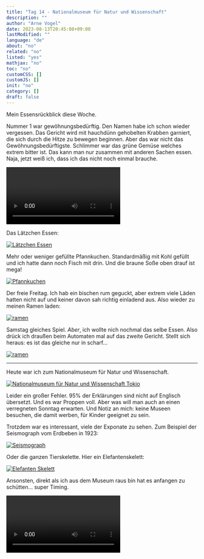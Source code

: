 ```yaml
---
title: "Tag 14 - Nationalmuseum für Natur und Wissenschaft"
description: ""
author: "Arne Vogel"
date: 2023-08-13T20:45:08+09:00
lastModified: ""
language: "de"
about: "no"
related: "no"
listed: "yes"
mathjax: "no"
toc: "no"
customCSS: []
customJS: []
init: "no"
category: []
draft: false
---
```


Mein Essensrückblick diese Woche.

Nummer 1 war gewöhnungsbedürftig.
Den Namen habe ich schon wieder vergessen.
Das Gericht wird mit hauchdünn gehobelten Krabben garniert, die sich durch die Hitze zu bewegen beginnen.
Aber das war nicht das Gewöhnungsbedürftigste.
Schlimmer war das grüne Gemüse welches extrem bitter ist.
Das kann man nur zusammen mit anderen Sachen essen.
Naja, jetzt weiß ich, dass ich das nicht noch einmal brauche.

<video controls src="essen1.mp4"></video>

Das Lätzchen Essen:

[![Lätzchen Essen](essen2-small.jpg)](essen2.jpg)

Mehr oder weniger gefüllte Pfannkuchen.
Standardmäßig mit Kohl gefüllt und ich hatte dann noch Fisch mit drin.
Und die braune Soße oben drauf ist mega!

[![Pfannkuchen](essen3-small.jpg)](essen3.jpg)

Der freie Freitag.
Ich hab ein bischen rum geguckt, aber extrem viele Läden hatten nicht auf und keiner davon sah richtig einladend aus.
Also wieder zu meinen Ramen laden:

[![ramen](essen4-small.jpg)](essen4.jpg)

Samstag gleiches Spiel.
*Aber*, ich wollte nich nochmal das selbe Essen.
Also drück ich draußen beim Automaten mal auf das zweite Gericht.
Stellt sich heraus: es ist das gleiche nur in scharf...

[![ramen](essen5-small.jpg)](essen5.jpg)

---

Heute war ich zum Nationalmuseum für Natur und Wissenschaft.

[![Nationalmuseum für Natur und Wissenschaft Tokio](museum-small.jpg)](museum.jpg)

Leider ein großer Fehler.
95% der Erklärungen sind nicht auf Englisch übersetzt.
Und es war Proppen voll.
Aber was will man auch an einen verregneten Sonntag erwarten.
Und Notiz an mich: keine Museen besuchen, die damit werben, für Kinder geeignet zu sein.

Trotzdem war es interessant, viele der Exponate zu sehen.
Zum Beispiel der Seismograph vom Erdbeben in 1923:

[![Seismograph](seismograph-small.jpg)](seismograph.jpg)

Oder die ganzen Tierskelette. 
Hier ein Elefantenskelett:

[![Elefanten Skelett](elefantenskelett-small.jpg)](elefantenskelett.jpg)

Ansonsten, direkt als ich aus dem Museum raus bin hat es anfangen zu schütten... super Timing.

<video controls src="regen.mp4"></video>
